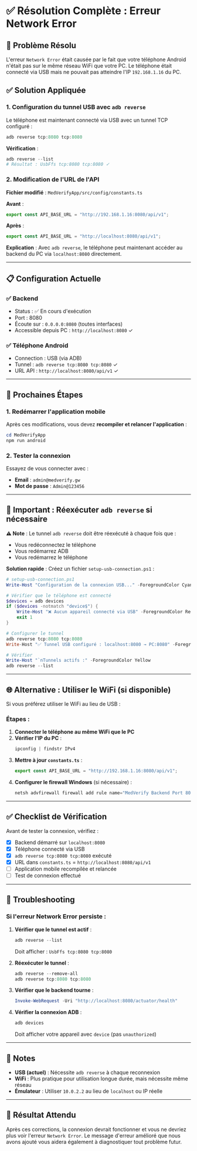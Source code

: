 # ✅ Résolution Complète : Erreur Network Error

## 🎯 Problème Résolu

L'erreur `Network Error` était causée par le fait que votre téléphone Android n'était pas sur le même réseau WiFi que votre PC. Le téléphone était connecté via USB mais ne pouvait pas atteindre l'IP `192.168.1.16` du PC.

## ✅ Solution Appliquée

### 1. Configuration du tunnel USB avec `adb reverse`

Le téléphone est maintenant connecté via USB avec un tunnel TCP configuré :

```powershell
adb reverse tcp:8080 tcp:8080
```

**Vérification** :

```powershell
adb reverse --list
# Résultat : UsbFfs tcp:8080 tcp:8080 ✓
```

### 2. Modification de l'URL de l'API

**Fichier modifié** : `MedVerifyApp/src/config/constants.ts`

**Avant** :

```typescript
export const API_BASE_URL = "http://192.168.1.16:8080/api/v1";
```

**Après** :

```typescript
export const API_BASE_URL = "http://localhost:8080/api/v1";
```

**Explication** : Avec `adb reverse`, le téléphone peut maintenant accéder au backend du PC via `localhost:8080` directement.

---

## 📋 Configuration Actuelle

### ✅ Backend

- Status : ✅ En cours d'exécution
- Port : 8080
- Écoute sur : `0.0.0.0:8080` (toutes interfaces)
- Accessible depuis PC : `http://localhost:8080` ✓

### ✅ Téléphone Android

- Connection : USB (via ADB)
- Tunnel : `adb reverse tcp:8080 tcp:8080` ✓
- URL API : `http://localhost:8080/api/v1` ✓

---

## 🚀 Prochaines Étapes

### 1. Redémarrer l'application mobile

Après ces modifications, vous devez **recompiler et relancer l'application** :

```powershell
cd MedVerifyApp
npm run android
```

### 2. Tester la connexion

Essayez de vous connecter avec :

- **Email** : `admin@medverify.gw`
- **Mot de passe** : `Admin@123456`

---

## 🔄 Important : Réexécuter `adb reverse` si nécessaire

**⚠️ Note** : Le tunnel `adb reverse` doit être réexécuté à chaque fois que :

- Vous redéconnectez le téléphone
- Vous redémarrez ADB
- Vous redémarrez le téléphone

**Solution rapide** : Créez un fichier `setup-usb-connection.ps1` :

```powershell
# setup-usb-connection.ps1
Write-Host "Configuration de la connexion USB..." -ForegroundColor Cyan

# Vérifier que le téléphone est connecté
$devices = adb devices
if ($devices -notmatch "device$") {
    Write-Host "❌ Aucun appareil connecté via USB" -ForegroundColor Red
    exit 1
}

# Configurer le tunnel
adb reverse tcp:8080 tcp:8080
Write-Host "✅ Tunnel USB configuré : localhost:8080 → PC:8080" -ForegroundColor Green

# Vérifier
Write-Host "`nTunnels actifs :" -ForegroundColor Yellow
adb reverse --list
```

---

## 🌐 Alternative : Utiliser le WiFi (si disponible)

Si vous préférez utiliser le WiFi au lieu de USB :

### Étapes :

1. **Connecter le téléphone au même WiFi que le PC**
2. **Vérifier l'IP du PC** :
   ```powershell
   ipconfig | findstr IPv4
   ```
3. **Mettre à jour `constants.ts`** :
   ```typescript
   export const API_BASE_URL = "http://192.168.1.16:8080/api/v1";
   ```
4. **Configurer le firewall Windows** (si nécessaire) :
   ```powershell
   netsh advfirewall firewall add rule name="MedVerify Backend Port 8080" dir=in action=allow protocol=TCP localport=8080
   ```

---

## ✅ Checklist de Vérification

Avant de tester la connexion, vérifiez :

- [x] Backend démarré sur `localhost:8080`
- [x] Téléphone connecté via USB
- [x] `adb reverse tcp:8080 tcp:8080` exécuté
- [x] URL dans `constants.ts` = `http://localhost:8080/api/v1`
- [ ] Application mobile recompilée et relancée
- [ ] Test de connexion effectué

---

## 🐛 Troubleshooting

### Si l'erreur Network Error persiste :

1. **Vérifier que le tunnel est actif** :

   ```powershell
   adb reverse --list
   ```

   Doit afficher : `UsbFfs tcp:8080 tcp:8080`

2. **Réexécuter le tunnel** :

   ```powershell
   adb reverse --remove-all
   adb reverse tcp:8080 tcp:8080
   ```

3. **Vérifier que le backend tourne** :

   ```powershell
   Invoke-WebRequest -Uri "http://localhost:8080/actuator/health"
   ```

4. **Vérifier la connexion ADB** :
   ```powershell
   adb devices
   ```
   Doit afficher votre appareil avec `device` (pas `unauthorized`)

---

## 📝 Notes

- **USB (actuel)** : Nécessite `adb reverse` à chaque reconnexion
- **WiFi** : Plus pratique pour utilisation longue durée, mais nécessite même réseau
- **Émulateur** : Utiliser `10.0.2.2` au lieu de `localhost` ou IP réelle

---

## 🎉 Résultat Attendu

Après ces corrections, la connexion devrait fonctionner et vous ne devriez plus voir l'erreur `Network Error`. Le message d'erreur amélioré que nous avons ajouté vous aidera également à diagnostiquer tout problème futur.




